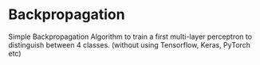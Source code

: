 # Backpropagation
Simple Backpropagation Algorithm to train a first multi-layer perceptron to distinguish between 4 classes. (without using Tensorflow, Keras, PyTorch etc)
